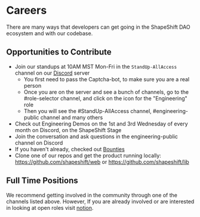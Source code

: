 # Careers
There are many ways that developers can get going in the ShapeShift DAO ecosystem and with our codebase.

## Opportunities to Contribute
- Join our standups at 10AM MST Mon-Fri in the `StandUp-AllAccess` channel on our [Discord](https://discord.gg/shapeshift) server
     - You first need to pass the Captcha-bot, to make sure you are a real person 
     - Once you are on the server and see a bunch of channels, go to the #role-selector channel, and click on the icon for the "Engineering" role
     - Then you will see the #StandUp-AllAccess channel, #engineering-public channel and many others
- Check out Engineering Demos on the 1st and 3rd Wednesday of every month on Discord, on the ShapeShift Stage
- Join the conversation and ask questions in the engineering-public channel on Discord
- If you haven't already, checked out [Bounties](bounties.md)
- Clone one of our repos and get the product running locally: https://github.com/shapeshift/web or https://github.com/shapeshift/lib

## Full Time Positions
We recommend getting involved in the community through one of the channels listed above. 
However, If you are already involved or are interested in looking at open roles visit [notion](https://www.notion.so/shapeshift/e18d129303384d85987c047d0d1704de?v=c5607c51fb9a4f2fa1b214e4c426a650).
